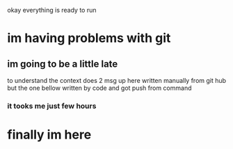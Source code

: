 okay everything is ready to run

# im having problems with git

## im going to be a little late
to understand the context does 2 msg up here written manually from git hub but the one bellow written by code and got push from command 
### it tooks me just few hours 

# finally im here
